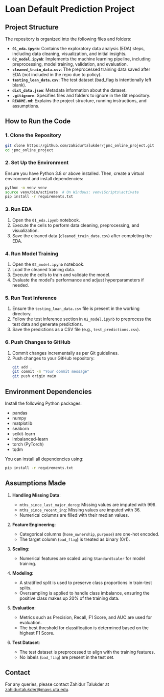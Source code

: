 # Loan Default Prediction Project

## **Project Structure**

The repository is organized into the following files and folders:

- **`01_eda.ipynb`**: Contains the exploratory data analysis (EDA) steps, including data cleaning, visualization, and initial insights.
- **`02_model.ipynb`**: Implements the machine learning pipeline, including preprocessing, model training, validation, and evaluation.
- **`cleaned_train_data.csv`**: The preprocessed training data saved after EDA (not included in the repo due to policy).
- **`testing_loan_data.csv`**: The test dataset (bad_flag is intentionally left blank).
- **`dict_data.json`**: Metadata information about the dataset.
- **`.gitignore`**: Specifies files and folders to ignore in the Git repository.
- **`README.md`**: Explains the project structure, running instructions, and assumptions.

## **How to Run the Code**

### 1. **Clone the Repository**
```bash
git clone https://github.com/zahidurtalukder/jpmc_online_project.git
cd jpmc_online_project
```

### 2. **Set Up the Environment**

Ensure you have Python 3.8 or above installed. Then, create a virtual environment and install dependencies:

```bash
python -m venv venv
source venv/bin/activate  # On Windows: venv\Scripts\activate
pip install -r requirements.txt
```

### 3. **Run EDA**

1. Open the `01_eda.ipynb` notebook.
2. Execute the cells to perform data cleaning, preprocessing, and visualization.
3. Save the cleaned data (`cleaned_train_data.csv`) after completing the EDA.

### 4. **Run Model Training**

1. Open the `02_model.ipynb` notebook.
2. Load the cleaned training data.
3. Execute the cells to train and validate the model.
4. Evaluate the model's performance and adjust hyperparameters if needed.

### 5. **Run Test Inference**

1. Ensure the `testing_loan_data.csv` file is present in the working directory.
2. Follow the test inference section in `02_model.ipynb` to preprocess the test data and generate predictions.
3. Save the predictions as a CSV file (e.g., `test_predictions.csv`).

### 6. **Push Changes to GitHub**

1. Commit changes incrementally as per Git guidelines.
2. Push changes to your GitHub repository:
   ```bash
   git add .
   git commit -m "Your commit message"
   git push origin main
   ```

## **Environment Dependencies**

Install the following Python packages:

- pandas
- numpy
- matplotlib
- seaborn
- scikit-learn
- imbalanced-learn
- torch (PyTorch)
- tqdm

You can install all dependencies using:
```bash
pip install -r requirements.txt
```

## **Assumptions Made**

1. **Handling Missing Data**:
   - `mths_since_last_major_derog`: Missing values are imputed with 999.
   - `mths_since_recent_inq`: Missing values are imputed with 36.
   - Numerical columns are filled with their median values.

2. **Feature Engineering**:
   - Categorical columns (`home_ownership`, `purpose`) are one-hot encoded.
   - The target column (`bad_flag`) is treated as binary (0/1).

3. **Scaling**:
   - Numerical features are scaled using `StandardScaler` for model training.

4. **Modeling**:
   - A stratified split is used to preserve class proportions in train-test splits.
   - Oversampling is applied to handle class imbalance, ensuring the positive class makes up 20% of the training data.

5. **Evaluation**:
   - Metrics such as Precision, Recall, F1 Score, and AUC are used for evaluation.
   - The best threshold for classification is determined based on the highest F1 Score.

6. **Test Dataset**:
   - The test dataset is preprocessed to align with the training features.
   - No labels (`bad_flag`) are present in the test set.

## **Contact**
For any queries, please contact Zahidur Talukder at [zahidurtalukder@mavs.uta.edu](mailto:zahidurtalukder@mavs.uta.edu).

